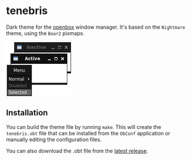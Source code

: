 # tenebris

Dark theme for the [openbox](http://openbox.org) window manager. It's based on the `Nightmare` theme, using the `Bear2` pixmaps.

![Example image](images/sample.png)

## Installation

You can build the theme file by running `make`. This will create the `tenebris.obt` file that can be installed from the `ObConf` application or manually editing the configuration files.

You can also download the .obt file from the [latest release](https://github.com/shaggyz/openbox-tenebris/releases/latest).

